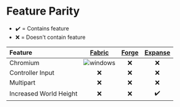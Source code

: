# Feature Parity

* ✔️ = Contains feature
* ❌ = Doesn't contain feature

| Feature | [Fabric](fabric.md) | [Forge](forge.md) | [Expanse](expanse.md) |
| :--- | :---: | :---: | :---: |
| Chromium | ![windows](https://i.imgur.com/GZ2SQAi.png) | ❌ | ❌ |
| Controller Input | ❌ | ❌ | ❌ |
| Multipart | ❌ | ❌ | ❌ |
| Increased World Height | ❌ | ❌ | ✔️ |



